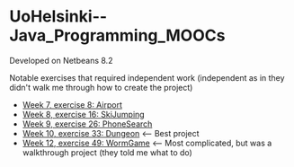 # UoHelsinki--Java_Programming_MOOCs

Developed on Netbeans 8.2

Notable exercises that required independent work (independent as in they didn't walk me through how to create the project)
 * [Week  7, exercise  8:  Airport](https://github.com/nnard1616/UoHelsinki--Java_Programming_MOOCs/tree/master/2013-OOProgrammingWithJava-PART2/week7-week7_08.Airport/src)
 * [Week  8, exercise 16:  SkiJumping](https://github.com/nnard1616/UoHelsinki--Java_Programming_MOOCs/tree/master/2013-OOProgrammingWithJava-PART2/week8-week8_16.SkiJumping/src)
 * [Week  9, exercise 26:  PhoneSearch](https://github.com/nnard1616/UoHelsinki--Java_Programming_MOOCs/tree/master/2013-OOProgrammingWithJava-PART2/week9-week9_26.PhoneSearch/src)
 * [Week 10, exercise 33:  Dungeon](https://github.com/nnard1616/UoHelsinki--Java_Programming_MOOCs/tree/master/2013-OOProgrammingWithJava-PART2/week10-week10_33.Dungeon/src/dungeon)   <-- Best project
 * [Week 12, exercise 49:  WormGame](https://github.com/nnard1616/UoHelsinki--Java_Programming_MOOCs/tree/master/2013-OOProgrammingWithJava-PART2/week12-week12_49.WormGame/src/wormgame)  <-- Most complicated, but was a walkthrough project (they told me what to do)
